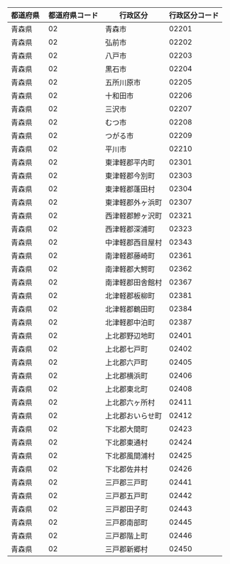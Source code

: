 |  都道府県  | 都道府県コード | 行政区分 | 行政区分コード |
|-----------|--------------|--------- |--------------|
| 青森県 | 02 | 青森市 | 02201 |
| 青森県 | 02 | 弘前市 | 02202 |
| 青森県 | 02 | 八戸市 | 02203 |
| 青森県 | 02 | 黒石市 | 02204 |
| 青森県 | 02 | 五所川原市 | 02205 |
| 青森県 | 02 | 十和田市 | 02206 |
| 青森県 | 02 | 三沢市 | 02207 |
| 青森県 | 02 | むつ市 | 02208 |
| 青森県 | 02 | つがる市 | 02209 |
| 青森県 | 02 | 平川市 | 02210 |
| 青森県 | 02 | 東津軽郡平内町 | 02301 |
| 青森県 | 02 | 東津軽郡今別町 | 02303 |
| 青森県 | 02 | 東津軽郡蓬田村 | 02304 |
| 青森県 | 02 | 東津軽郡外ヶ浜町 | 02307 |
| 青森県 | 02 | 西津軽郡鰺ヶ沢町 | 02321 |
| 青森県 | 02 | 西津軽郡深浦町 | 02323 |
| 青森県 | 02 | 中津軽郡西目屋村 | 02343 |
| 青森県 | 02 | 南津軽郡藤崎町 | 02361 |
| 青森県 | 02 | 南津軽郡大鰐町 | 02362 |
| 青森県 | 02 | 南津軽郡田舎館村 | 02367 |
| 青森県 | 02 | 北津軽郡板柳町 | 02381 |
| 青森県 | 02 | 北津軽郡鶴田町 | 02384 |
| 青森県 | 02 | 北津軽郡中泊町 | 02387 |
| 青森県 | 02 | 上北郡野辺地町 | 02401 |
| 青森県 | 02 | 上北郡七戸町 | 02402 |
| 青森県 | 02 | 上北郡六戸町 | 02405 |
| 青森県 | 02 | 上北郡横浜町 | 02406 |
| 青森県 | 02 | 上北郡東北町 | 02408 |
| 青森県 | 02 | 上北郡六ヶ所村 | 02411 |
| 青森県 | 02 | 上北郡おいらせ町 | 02412 |
| 青森県 | 02 | 下北郡大間町 | 02423 |
| 青森県 | 02 | 下北郡東通村 | 02424 |
| 青森県 | 02 | 下北郡風間浦村 | 02425 |
| 青森県 | 02 | 下北郡佐井村 | 02426 |
| 青森県 | 02 | 三戸郡三戸町 | 02441 |
| 青森県 | 02 | 三戸郡五戸町 | 02442 |
| 青森県 | 02 | 三戸郡田子町 | 02443 |
| 青森県 | 02 | 三戸郡南部町 | 02445 |
| 青森県 | 02 | 三戸郡階上町 | 02446 |
| 青森県 | 02 | 三戸郡新郷村 | 02450 |
